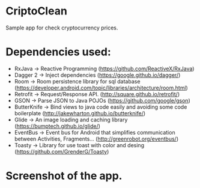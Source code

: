 # CriptoClean
Sample app for check cryptocurrency prices.

# Dependencies used:
- RxJava -> Reactive Programming (https://github.com/ReactiveX/RxJava)
- Dagger 2 -> Inject dependencies (https://google.github.io/dagger/)
- Room -> Room persistence library for sql database (https://developer.android.com/topic/libraries/architecture/room.html)
- Retrofit -> Request/Response API. (http://square.github.io/retrofit/)
- GSON -> Parse JSON to Java POJOs (https://github.com/google/gson)
- ButterKnife -> Bind views to java code easily and avoiding some code boilerplate (http://jakewharton.github.io/butterknife/)
- Glide -> An image loading and caching library (https://bumptech.github.io/glide/)
- EventBus -> Event bus for Android that simplifies communication between Activities, Fragments... (http://greenrobot.org/eventbus/)
- Toasty -> Library for use toast with color and desing (https://github.com/GrenderG/Toasty)

# Screenshot of the app.
